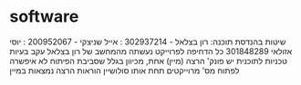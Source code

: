 # software
שיטות בהנדסת תוכנה: רון בצלאל - 302937214 : אייל שניצקי - 200952067 : יוסי אזולאי 301848289
כל הדחיפה לפרוייקט נעשתה מהמחשב של רון בצלאל עקב בעיות טכניות
לתוכנית יש פונק' הרצה (מיין) אחת, מכיוון בגלל שסביבת הפיתוח לא איפשרה לפתוח מס' מרוייקטים תחת אותו סולושיין
הוראות הרצה נמצאות במיין
